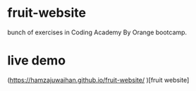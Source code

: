 # fruit-website
bunch of exercises in Coding Academy By Orange bootcamp.

# live demo
(https://hamzajuwaihan.github.io/fruit-website/
)[fruit website]
